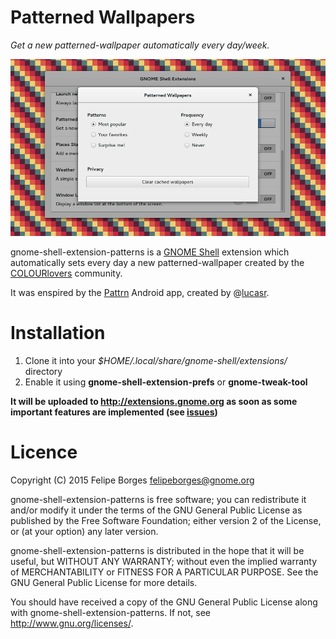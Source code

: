 Patterned Wallpapers
====================

*Get a new patterned-wallpaper automatically every day/week.*

![Screenshot](https://raw.githubusercontent.com/felipeborges/gnome-shell-extension-patterns/master/Screenshot.png)

gnome-shell-extension-patterns is a [GNOME Shell](https://wiki.gnome.org/Projects/GnomeShell) extension which automatically sets every day a new patterned-wallpaper created by the [COLOURlovers](http://www.colourlovers.com/) community.

It was enspired by the [Pattrn](https://play.google.com/store/apps/details?id=org.lucasr.pattrn) Android app, created by @[lucasr](https://github.com/lucasr).

Installation
============

 1. Clone it into your *$HOME/.local/share/gnome-shell/extensions/* directory
 2. Enable it using **gnome-shell-extension-prefs** or **gnome-tweak-tool**

**It will be uploaded to http://extensions.gnome.org as soon as some important features are implemented (see [issues](https://github.com/felipeborges/gnome-shell-extension-patterns/issues))**

Licence
=======

Copyright (C) 2015 Felipe Borges <felipeborges@gnome.org>

gnome-shell-extension-patterns is free software; you can redistribute it
and/or modify it under the terms of the GNU General Public License as
published by the Free Software Foundation; either version 2 of the License,
or (at your option) any later version.

gnome-shell-extension-patterns is distributed in the hope that it will be
useful, but WITHOUT ANY WARRANTY; without even the implied warranty of
MERCHANTABILITY or FITNESS FOR A PARTICULAR PURPOSE.  See the GNU General
Public License for more details.

You should have received a copy of the GNU General Public License along
with gnome-shell-extension-patterns. If not, see http://www.gnu.org/licenses/.
